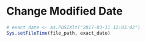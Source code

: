 Change Modified Date
================

``` r
# exact_date <- as.POSIXlt("2017-03-11 12:03:42")
Sys.setFileTime(file_path, exact_date)
```
